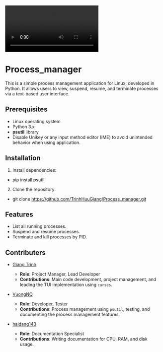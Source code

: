 ![Product testing](Test_program/demo.mp4)
# Process_manager
This is a simple process management application for Linux, developed in Python. It allows users to view, suspend, resume, and terminate processes via a text-based user interface.

## Prerequisites
- Linux operating system
- Python 3.x
- **psutil** library
- Disable Unikey or any input method editor (IME) to avoid unintended behavior when using application.

## Installation
1. Install dependencies:
- pip install psutil
2. Clone the repository:
- git clone https://github.com/TrinhHuuGiang/Process_manager.git

## Features
- List all running processes.
- Suspend and resume processes.
- Terminate and kill processes by PID.

## Contributers
- [Giang Trinh](https://github.com/TrinhHuuGiang)  
  - **Role**: Project Manager, Lead Developer  
  - **Contributions**: Main code development, project management, and leading the TUI implementation using `curses`.

- [VuongNQ](https://github.com/nqv96)  
  - **Role**: Developer, Tester  
  - **Contributions**: Process management using `psutil`, testing, and documenting the process management features.

- [haidang143](https://github.com/haidang143)  
  - **Role**: Documentation Specialist  
  - **Contributions**: Writing documentation for CPU, RAM, and disk usage.
